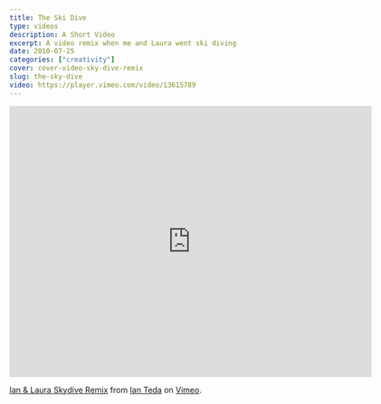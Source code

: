 ```yaml
---
title: The Ski Dive
type: videos
description: A Short Video
excerpt: A video remix when me and Laura went ski diving
date: 2010-07-25
categories: ["creativity"]
cover: cover-video-sky-dive-remix
slug: the-sky-dive
video: https://player.vimeo.com/video/13615789
---
```


<iframe src="https://player.vimeo.com/video/13615789" width="640" height="480" frameborder="0" webkitallowfullscreen mozallowfullscreen allowfullscreen></iframe>
<p><a href="https://vimeo.com/13615789">Ian &amp; Laura Skydive Remix</a> from <a href="https://vimeo.com/ianteda">Ian Teda</a> on <a href="https://vimeo.com">Vimeo</a>.</p>